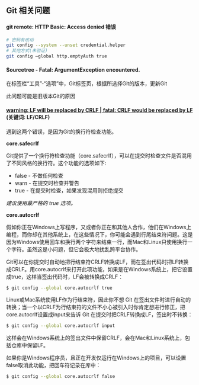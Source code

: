 ## Git 相关问题

#### git remote: HTTP Basic: Access denied 错误

```bash
# 密码有改动
git config --system --unset credential.helper
# 其他方式(未验证)
git config –global http.emptyAuth true
```



#### Sourcetree - Fatal: ArgumentException encountered.

在标签栏“工具”-“选项”中，Git标签页，根据所选择Git的版本，更新Git

此问题可能是旧版本Git的原因



#### [warning: LF will be replaced by CRLF | fatal: CRLF would be replaced by LF](http://blog.csdn.net/feng88724/article/details/11600375) (关键词: LF/CRLF)

遇到这两个错误，是因为Git的换行符检查功能。

**core.safecrlf**

Git提供了一个换行符检查功能（core.safecrlf），可以在提交时检查文件是否混用了不同风格的换行符。这个功能的选项如下:
- false - 不做任何检查
- warn - 在提交时检查并警告
- true - 在提交时检查，如果发现混用则拒绝提交

*建议使用最严格的 true 选项。*

**core.autocrlf**

假如你正在Windows上写程序，又或者你正在和其他人合作，他们在Windows上编程，而你却在其他系统上，在这些情况下，你可能会遇到行尾结束符问题。这是因为Windows使用回车和换行两个字符来结束一行，而Mac和Linux只使用换行一个字符。虽然这是小问题，但它会极大地扰乱跨平台协作。

Git可以在你提交时自动地把行结束符CRLF转换成LF，而在签出代码时把LF转换成CRLF。用core.autocrlf来打开此项功能，如果是在Windows系统上，把它设置成true，这样当签出代码时，LF会被转换成CRLF：

```bash
$ git config --global core.autocrlf true
```
Linux或Mac系统使用LF作为行结束符，因此你不想 Git 在签出文件时进行自动的转换；当一个以CRLF为行结束符的文件不小心被引入时你肯定想进行修正，把core.autocrlf设置成input来告诉 Git 在提交时把CRLF转换成LF，签出时不转换：
```bash
$ git config --global core.autocrlf input
```
这样会在Windows系统上的签出文件中保留CRLF，会在Mac和Linux系统上，包括仓库中保留LF。

如果你是Windows程序员，且正在开发仅运行在Windows上的项目，可以设置false取消此功能，把回车符记录在库中：
```bash
$ git config --global core.autocrlf false
```

